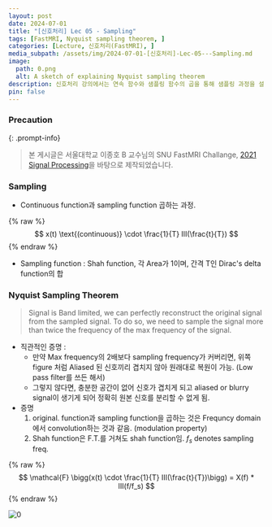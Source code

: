 ```yaml
---
layout: post
date: 2024-07-01
title: "[신호처리] Lec 05 - Sampling"
tags: [FastMRI, Nyquist sampling theorem, ]
categories: [Lecture, 신호처리(FastMRI), ]
media_subpath: /assets/img/2024-07-01-[신호처리]-Lec-05---Sampling.md
image:
  path: 0.png
  alt: A sketch of explaining Nyquist sampling theorem
description: 신호처리 강의에서는 연속 함수와 샘플링 함수의 곱을 통해 샘플링 과정을 설명하고, 나이퀴스트 샘플링 정리에 따라 신호의 최대 주파수의 두 배 이상으로 샘플링해야 원래 신호를 완벽하게 복원할 수 있음을 강조합니다. 샤 함수와 주파수 도메인에서의 컨볼루션 개념도 다루어집니다.
pin: false
---
```



### Precaution


{: .prompt-info}


> 본 게시글은 서울대학교 이종호 B 교수님의 SNU FastMRI Challange, [2021 Signal Processing](https://www.youtube.com/playlist?list=PLZjIfJn3RN8si1ohhmSoWgH4VYLPwIW84)을 바탕으로 제작되었습니다.


### Sampling

- Continuous function과 sampling function 곱하는 과정.

{% raw %}
$$
x(t) \text{(continuous)} \cdot \frac{1}{T} III(\frac{t}{T})
$$
{% endraw %}

- Sampling function : Shah function, 각 Area가 1이며, 간격 T인 Dirac's delta function의 합

### Nyquist Sampling Theorem


> Signal is Band limited, we can perfectly reconstruct the original signal from the sampled signal. To do so, we need to sample the signal more than twice the frequency of the max frequency of the signal.

- 직관적인 증명 :
	- 만약 Max frequency의 2배보다 sampling frequency가 커버리면, 위쪽 figure 처럼 Aliased 된 신호끼리 겹치지 않아 원래대로 복원이 가능. (Low pass filter를 쓰든 해서)
	- 그렇지 않다면, 충분한 공간이 없어 신호가 겹치게 되고 aliased or blurry signal이 생기게 되어 정확히 원본 신호를 분리할 수 없게 됨.
- 증명
	1. original. function과 sampling function을 곱하는 것은 Frequncy domain에서 convolution하는 것과 같음. (modulation property)
	2. Shah function은 F.T.를 거쳐도 shah function임.
	$f_s$ denotes sampling freq.

{% raw %}
$$
\mathcal{F} \bigg(x(t) \cdot \frac{1}{T} III(\frac{t}{T})\bigg) = X(f) * III(f/f_s)
$$
{% endraw %}


![0](/0.png)



<script>
  window.MathJax = {
    tex: {
      macros: {
        R: "\\mathbb{R}",
        N: "\\mathbb{N}",
        Z: "\\mathbb{Z}",
        Q: "\\mathbb{Q}",
        C: "\\mathbb{C}",
        proj: "\\operatorname{proj}",
        rank: "\\operatorname{rank}",
        im: "\\operatorname{im}",
        dom: "\\operatorname{dom}",
        codom: "\\operatorname{codom}",
        argmax: "\\operatorname*{arg\,max}",
        argmin: "\\operatorname*{arg\,min}"
      },
      tags: "ams",
      strict: false, 
      inlineMath: [["$", "$"], ["\\(", "\\)"]],
      displayMath: [["$$", "$$"], ["\\[", "\\]"]]
    },
    options: {
      skipHtmlTags: ["script", "noscript", "style", "textarea", "pre"]
    }
  };
</script>
<script async src="https://cdn.jsdelivr.net/npm/mathjax@3/es5/tex-mml-chtml.js"></script>
